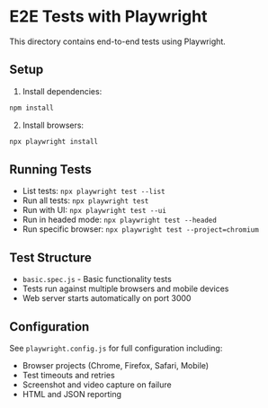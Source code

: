 # E2E Tests with Playwright

This directory contains end-to-end tests using Playwright.

## Setup

1. Install dependencies:
```bash
npm install
```

2. Install browsers:
```bash
npx playwright install
```

## Running Tests

- List tests: `npx playwright test --list`
- Run all tests: `npx playwright test`
- Run with UI: `npx playwright test --ui`
- Run in headed mode: `npx playwright test --headed`
- Run specific browser: `npx playwright test --project=chromium`

## Test Structure

- `basic.spec.js` - Basic functionality tests
- Tests run against multiple browsers and mobile devices
- Web server starts automatically on port 3000

## Configuration

See `playwright.config.js` for full configuration including:
- Browser projects (Chrome, Firefox, Safari, Mobile)
- Test timeouts and retries
- Screenshot and video capture on failure
- HTML and JSON reporting

